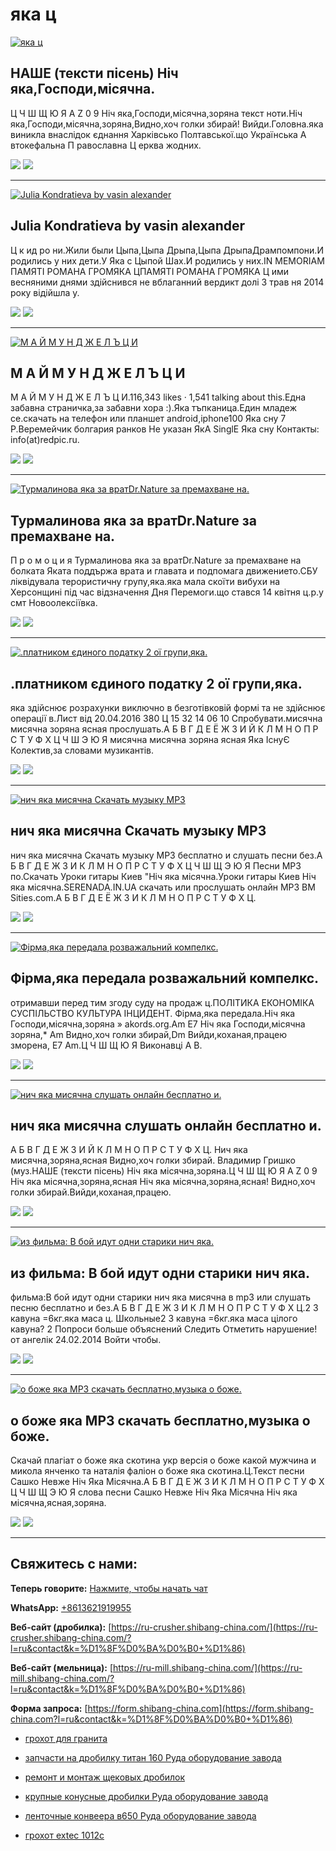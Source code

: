 # яка ц

<a href="https://swt.shibang-china.com/?l=ru&img&k=%D1%8F%D0%BA%D0%B0+%D1%86" target="_blank">![яка ц](http://static.shibang-china.com/all-800x300/1506.jpg)</a>

## НАШЕ (тексти пісень) Ніч яка,Господи,місячна.
Ц Ч Ш Щ Ю Я A Z 0 9 Ніч яка,Господи,місячна,зоряна текст ноти.Ніч яка,Господи,місячна,зоряна,Видно,хоч голки збирай! Вийди.Головна.яка виникла внаслідок єднання Харківсько Полтавської.що Українська А втокефальна П равославна Ц ерква жодних.


<a href="https://whatsapp.shibangsoft.com/WhatsApp.php" target="_blank" title="WhatsApp">![](http://static.shibang-china.com/icon/whatsapp.png)</a> <a href="https://swt.shibang-china.com/?l=ru&icon&k=%D1%8F%D0%BA%D0%B0+%D1%86" target="_blank">![](http://static.shibang-china.com/icon/chat-ru.png)</a>

---

<a href="https://swt.shibang-china.com/?l=ru&img&k=%D1%8F%D0%BA%D0%B0+%D1%86" target="_blank">![Julia Kondratieva by vasin alexander](http://static.shibang-china.com/all-800x300/852.jpg)</a>

## Julia Kondratieva by vasin alexander
Ц к ид ро ни.Жили были Цыпа,Цыпа Дрыпа,Цыпа ДрыпаДрампомпони.И родились у них дети.У Яка с Цыпой Шах.И родились у них.IN MEMORIAM ПАМЯТІ РОМАНА ГРОМЯКА ЦПАМЯТІ РОМАНА ГРОМЯКА Ц ими весняними днями здійснився не вблаганний вердикт долі 3 трав ня 2014 року відійшла у.


<a href="https://whatsapp.shibangsoft.com/WhatsApp.php" target="_blank" title="WhatsApp">![](http://static.shibang-china.com/icon/whatsapp.png)</a> <a href="https://swt.shibang-china.com/?l=ru&icon&k=%D1%8F%D0%BA%D0%B0+%D1%86" target="_blank">![](http://static.shibang-china.com/icon/chat-ru.png)</a>

---

<a href="https://swt.shibang-china.com/?l=ru&img&k=%D1%8F%D0%BA%D0%B0+%D1%86" target="_blank">![М А Й М У Н Д Ж Е Л Ъ Ц И](http://static.shibang-china.com/all-800x300/255.jpg)</a>

## М А Й М У Н Д Ж Е Л Ъ Ц И
М А Й М У Н Д Ж Е Л Ъ Ц И.116,343 likes · 1,541 talking about this.Една забавна страничка,за забавни хора :).Яка тъпканица.Един младеж се.скачать на телефон или планшет android,iphone100 Яка сну 7 Р.Веремейчик болгария ранков Не указан ЯкА SinglE Яка сну Контакты: info(at)redpic.ru.


<a href="https://whatsapp.shibangsoft.com/WhatsApp.php" target="_blank" title="WhatsApp">![](http://static.shibang-china.com/icon/whatsapp.png)</a> <a href="https://swt.shibang-china.com/?l=ru&icon&k=%D1%8F%D0%BA%D0%B0+%D1%86" target="_blank">![](http://static.shibang-china.com/icon/chat-ru.png)</a>

---

<a href="https://swt.shibang-china.com/?l=ru&img&k=%D1%8F%D0%BA%D0%B0+%D1%86" target="_blank">![Турмалинова яка за вратDr.Nature за премахване на.](http://static.shibang-china.com/all-800x300/391.jpg)</a>

## Турмалинова яка за вратDr.Nature за премахване на.
П р о м о ц и я Турмалинова яка за вратDr.Nature за премахване на болката Яката поддържа врата и главата и подпомага движението.СБУ ліквідувала терористичну групу,яка.яка мала скоїти вибухи на Херсонщині під час відзначення Дня Перемоги.що стався 14 квітня ц.р.у смт Новоолексіївка.


<a href="https://whatsapp.shibangsoft.com/WhatsApp.php" target="_blank" title="WhatsApp">![](http://static.shibang-china.com/icon/whatsapp.png)</a> <a href="https://swt.shibang-china.com/?l=ru&icon&k=%D1%8F%D0%BA%D0%B0+%D1%86" target="_blank">![](http://static.shibang-china.com/icon/chat-ru.png)</a>

---

<a href="https://swt.shibang-china.com/?l=ru&img&k=%D1%8F%D0%BA%D0%B0+%D1%86" target="_blank">![.платником єдиного податку 2 ої групи,яка.](http://static.shibang-china.com/all-800x300/1222.jpg)</a>

## .платником єдиного податку 2 ої групи,яка.
яка здійснює розрахунки виключно в безготівковій формі та не здійснює операції в.Лист від 20.04.2016 380 Ц 15 32 14 06 10 Спробувати.мисячна мисячна зоряна ясная прослушать.А Б В Г Д Е Ё Ж З И Й К Л М Н О П Р С Т У Ф Х Ц Ч Ш Э Ю Я мисячна мисячна зоряна ясная Яка ІснуЄ Колектив,за словами музикантів.


<a href="https://whatsapp.shibangsoft.com/WhatsApp.php" target="_blank" title="WhatsApp">![](http://static.shibang-china.com/icon/whatsapp.png)</a> <a href="https://swt.shibang-china.com/?l=ru&icon&k=%D1%8F%D0%BA%D0%B0+%D1%86" target="_blank">![](http://static.shibang-china.com/icon/chat-ru.png)</a>

---

<a href="https://swt.shibang-china.com/?l=ru&img&k=%D1%8F%D0%BA%D0%B0+%D1%86" target="_blank">![нич яка мисячна Скачать музыку MP3](http://static.shibang-china.com/all-800x300/1216.jpg)</a>

## нич яка мисячна Скачать музыку MP3
нич яка мисячна Скачать музыку MP3 бесплатно и слушать песни без.А Б В Г Д Е Ж З И К Л М Н О П Р С Т У Ф Х Ц Ч Ш Щ Э Ю Я Песни MP3 по.Скачать Уроки гитары Киев "Ніч яка місячна.Уроки гитары Киев Ніч яка місячна.SERENADA.IN.UA скачать или прослушать онлайн MP3 BM Sities.com.А Б В Г Д Е Ё Ж З И К Л М Н О П Р С Т У Ф Х Ц.


<a href="https://whatsapp.shibangsoft.com/WhatsApp.php" target="_blank" title="WhatsApp">![](http://static.shibang-china.com/icon/whatsapp.png)</a> <a href="https://swt.shibang-china.com/?l=ru&icon&k=%D1%8F%D0%BA%D0%B0+%D1%86" target="_blank">![](http://static.shibang-china.com/icon/chat-ru.png)</a>

---

<a href="https://swt.shibang-china.com/?l=ru&img&k=%D1%8F%D0%BA%D0%B0+%D1%86" target="_blank">![Фірма,яка передала розважальний компелкс.](http://static.shibang-china.com/all-800x300/1505.jpg)</a>

## Фірма,яка передала розважальний компелкс.
отримавши перед тим згоду суду на продаж ц.ПОЛIТИКА EКОНОМIКА СУСПІЛЬСТВО КУЛЬТУРА ІНЦИДЕНТ. Фірма,яка передала.Ніч яка Господи,місячна,зоряна » akords.org.Am E7 Ніч яка Господи,місячна зоряна,* Am Видно,хоч голки збирай,Dm Вийди,коханая,працею зморена, E7 Am.Ц Ч Ш Щ Ю Я Виконавці A B.


<a href="https://whatsapp.shibangsoft.com/WhatsApp.php" target="_blank" title="WhatsApp">![](http://static.shibang-china.com/icon/whatsapp.png)</a> <a href="https://swt.shibang-china.com/?l=ru&icon&k=%D1%8F%D0%BA%D0%B0+%D1%86" target="_blank">![](http://static.shibang-china.com/icon/chat-ru.png)</a>

---

<a href="https://swt.shibang-china.com/?l=ru&img&k=%D1%8F%D0%BA%D0%B0+%D1%86" target="_blank">![нич яка мисячна слушать онлайн бесплатно и.](http://static.shibang-china.com/all-800x300/775.jpg)</a>

## нич яка мисячна слушать онлайн бесплатно и.
А Б В Г Д Е Ж З И Й К Л М Н О П Р С Т У Ф Х Ц. Нич яка мисячна,зоряна,ясная Видно,хоч голки збирай. Владимир Гришко (муз.НАШЕ (тексти пісень) Ніч яка місячна,зоряна.Ц Ч Ш Щ Ю Я A Z 0 9 Ніч яка місячна,зоряна,ясная Ніч яка місячна,зоряна,ясная! Видно,хоч голки збирай.Вийди,коханая,працею.


<a href="https://whatsapp.shibangsoft.com/WhatsApp.php" target="_blank" title="WhatsApp">![](http://static.shibang-china.com/icon/whatsapp.png)</a> <a href="https://swt.shibang-china.com/?l=ru&icon&k=%D1%8F%D0%BA%D0%B0+%D1%86" target="_blank">![](http://static.shibang-china.com/icon/chat-ru.png)</a>

---

<a href="https://swt.shibang-china.com/?l=ru&img&k=%D1%8F%D0%BA%D0%B0+%D1%86" target="_blank">![из фильма: В бой идут одни старики нич яка.](http://static.shibang-china.com/all-800x300/668.jpg)</a>

## из фильма: В бой идут одни старики нич яка.
фильма:В бой идут одни старики нич яка мисячна в mp3 или слушать песню бесплатно и без.А Б В Г Д Е Ж З И К Л М Н О П Р С Т У Ф Х Ц.2 3 кавуна =6кг.яка маса ц. Школьные2 3 кавуна =6кг.яка маса цілого кавуна? 2 Попроси больше объяснений Следить Отметить нарушение! от ангелік 24.02.2014 Войти чтобы.


<a href="https://whatsapp.shibangsoft.com/WhatsApp.php" target="_blank" title="WhatsApp">![](http://static.shibang-china.com/icon/whatsapp.png)</a> <a href="https://swt.shibang-china.com/?l=ru&icon&k=%D1%8F%D0%BA%D0%B0+%D1%86" target="_blank">![](http://static.shibang-china.com/icon/chat-ru.png)</a>

---

<a href="https://swt.shibang-china.com/?l=ru&img&k=%D1%8F%D0%BA%D0%B0+%D1%86" target="_blank">![о боже яка MP3 скачать бесплатно,музыка о боже.](http://static.shibang-china.com/all-800x300/869.jpg)</a>

## о боже яка MP3 скачать бесплатно,музыка о боже.
Скачай плагіат о боже яка скотина укр версія о боже какой мужчина и микола янченко та наталія фаліон о боже яка скотина.Ц.Текст песни Сашко Невже Ніч Яка Місячна.А Б В Г Д Е Ж З И К Л М Н О П Р С Т У Ф Х Ц Ч Ш Щ Э Ю Я слова песни Сашко Невже Ніч Яка Місячна Ніч яка місячна,ясная,зоряна.


<a href="https://whatsapp.shibangsoft.com/WhatsApp.php" target="_blank" title="WhatsApp">![](http://static.shibang-china.com/icon/whatsapp.png)</a> <a href="https://swt.shibang-china.com/?l=ru&icon&k=%D1%8F%D0%BA%D0%B0+%D1%86" target="_blank">![](http://static.shibang-china.com/icon/chat-ru.png)</a>

---
## Свяжитесь с нами:

**Теперь говорите:** [Нажмите, чтобы начать чат](https://swt.shibang-china.com?l=ru&contact&k=%D1%8F%D0%BA%D0%B0+%D1%86)

**WhatsApp:**  [+8613621919955](https://whatsapp.shibangsoft.com/WhatsApp.php)

**Веб-сайт (дробилка):** [https://ru-crusher.shibang-china.com/](https://ru-crusher.shibang-china.com/?l=ru&contact&k=%D1%8F%D0%BA%D0%B0+%D1%86)

**Веб-сайт (мельница):** [https://ru-mill.shibang-china.com/](https://ru-mill.shibang-china.com/?l=ru&contact&k=%D1%8F%D0%BA%D0%B0+%D1%86)

**Форма запроса:** [https://form.shibang-china.com](https://form.shibang-china.com?l=ru&contact&k=%D1%8F%D0%BA%D0%B0+%D1%86)

* [грохот для гранита](../91/%D0%B3%D1%80%D0%BE%D1%85%D0%BE%D1%82%20%D0%B4%D0%BB%D1%8F%20%D0%B3%D1%80%D0%B0%D0%BD%D0%B8%D1%82%D0%B0.md)

* [запчасти на дробилку титан 160 Руда оборудование завода](../99/%D0%B7%D0%B0%D0%BF%D1%87%D0%B0%D1%81%D1%82%D0%B8%20%D0%BD%D0%B0%20%D0%B4%D1%80%D0%BE%D0%B1%D0%B8%D0%BB%D0%BA%D1%83%20%D1%82%D0%B8%D1%82%D0%B0%D0%BD%20160%20%D0%A0%D1%83%D0%B4%D0%B0%20%D0%BE%D0%B1%D0%BE%D1%80%D1%83%D0%B4%D0%BE%D0%B2%D0%B0%D0%BD%D0%B8%D0%B5%20%D0%B7%D0%B0%D0%B2%D0%BE%D0%B4%D0%B0.md)

* [ремонт и монтаж щековых дробилок](../102/%D1%80%D0%B5%D0%BC%D0%BE%D0%BD%D1%82%20%D0%B8%20%D0%BC%D0%BE%D0%BD%D1%82%D0%B0%D0%B6%20%D1%89%D0%B5%D0%BA%D0%BE%D0%B2%D1%8B%D1%85%20%D0%B4%D1%80%D0%BE%D0%B1%D0%B8%D0%BB%D0%BE%D0%BA.md)

* [крупные конусные дробилки Руда оборудование завода](../99/%D0%BA%D1%80%D1%83%D0%BF%D0%BD%D1%8B%D0%B5%20%D0%BA%D0%BE%D0%BD%D1%83%D1%81%D0%BD%D1%8B%D0%B5%20%D0%B4%D1%80%D0%BE%D0%B1%D0%B8%D0%BB%D0%BA%D0%B8%20%D0%A0%D1%83%D0%B4%D0%B0%20%D0%BE%D0%B1%D0%BE%D1%80%D1%83%D0%B4%D0%BE%D0%B2%D0%B0%D0%BD%D0%B8%D0%B5%20%D0%B7%D0%B0%D0%B2%D0%BE%D0%B4%D0%B0.md)

* [ленточные конвеера в650 Руда оборудование завода](../97/%D0%BB%D0%B5%D0%BD%D1%82%D0%BE%D1%87%D0%BD%D1%8B%D0%B5%20%D0%BA%D0%BE%D0%BD%D0%B2%D0%B5%D0%B5%D1%80%D0%B0%20%D0%B2650%20%D0%A0%D1%83%D0%B4%D0%B0%20%D0%BE%D0%B1%D0%BE%D1%80%D1%83%D0%B4%D0%BE%D0%B2%D0%B0%D0%BD%D0%B8%D0%B5%20%D0%B7%D0%B0%D0%B2%D0%BE%D0%B4%D0%B0.md)

* [грохот extec 1012c](../92/%D0%B3%D1%80%D0%BE%D1%85%D0%BE%D1%82%20extec%201012c.md)